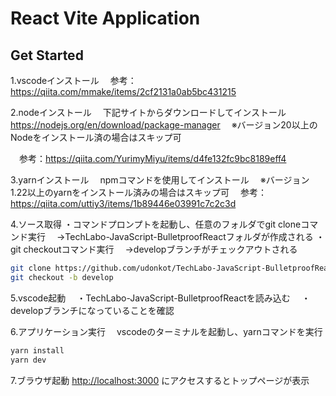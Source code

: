 # React Vite Application

## Get Started

1.vscodeインストール
　参考：https://qiita.com/mmake/items/2cf2131a0ab5bc431215

2.nodeインストール
　下記サイトからダウンロードしてインストール
　https://nodejs.org/en/download/package-manager
　※バージョン20以上のNodeをインストール済の場合はスキップ可

　参考：https://qiita.com/YurimyMiyu/items/d4fe132fc9bc8189eff4

3.yarnインストール
　npmコマンドを使用してインストール
　※バージョン1.22以上のyarnをインストール済みの場合はスキップ可
　参考：https://qiita.com/uttiy3/items/1b89446e03991c7c2c3d

4.ソース取得
 ・コマンドプロンプトを起動し、任意のフォルダでgit cloneコマンド実行
 　→TechLabo-JavaScript-BulletproofReactフォルダが作成される
 ・git checkoutコマンド実行
 　→developブランチがチェックアウトされる

```bash
git clone https://github.com/udonkot/TechLabo-JavaScript-BulletproofReact.git
git checkout -b develop
```

5.vscode起動
　・TechLabo-JavaScript-BulletproofReactを読み込む
　・developブランチになっていることを確認

6.アプリケーション実行
　vscodeのターミナルを起動し、yarnコマンドを実行
```bash
yarn install
yarn dev
```

7.ブラウザ起動
 [http://localhost:3000](http://localhost:3000) にアクセスするとトップページが表示



